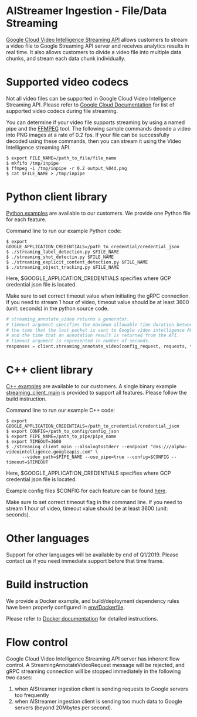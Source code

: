 AIStreamer Ingestion - File/Data Streaming
===================================

[Google Cloud Video Intelligence Streaming API](https://cloud.google.com/video-intelligence/alpha/docs/streaming) allows customers
to stream a video file to Google Streaming API server and receives analytics results in real time. It also allows customers to
divide a video file into multiple data chunks, and stream each data chunk individually.

# Supported video codecs

Not all video files can be supported in Google Cloud Video Intellgence Streaming API. Please refer to
[Google Cloud Documentation](https://cloud.google.com/video-intelligence/alpha/docs/streaming) for list of
supported video codecs during file streaming.

You can determine if your video file supports streaming by using a named pipe and the [FFMPEG](https://www.ffmpeg.org) tool.
The following sample commands decode a video into PNG images at a rate of 0.2 fps.
If your file can be successfully decoded using these commands, then you can stream it using the Video Intelligence streaming API.

```
$ export FILE_NAME=/path_to_file/file_name
$ mkfifo /tmp/inpipe
$ ffmpeg -i /tmp/inpipe -r 0.2 output_%04d.png
$ cat $FILE_NAME > /tmp/inpipe
```

# Python client library

[Python examples](../client/python) are available to our customers. We provide one Python file for each feature.

Command line to run our example Python code:

```
$ export GOOGLE_APPLICATION_CREDENTIALS=/path_to_credential/credential_json
$ ./streaming_label_detection.py $FILE_NAME
$ ./streaming_shot_detectin.py $FILE_NAME
$ ./streaming_explicit_content_detection.py $FILE_NAME
$ ./streaming_object_tracking.py $FILE_NAME
```

Here, $GOOGLE_APPLICATION_CREDENTIALS specifies where GCP credential json file is located.

Make sure to set correct timeout value when initiating the gRPC connection. If you need to stream 1 hour of video,
timeout value should be at least 3600 (unit: seconds) in the python source code.

```python
# streaming_annotate_video returns a generator.
# timeout argument specifies the maximum allowable time duration between
# the time that the last packet is sent to Google video intelligence API
# and the time that an annotation result is returned from the API.
# timeout argument is represented in number of seconds.
responses = client.streaming_annotate_video(config_request, requests, timeout=3600)
```

# C++ client library

[C++ examples](../client/cpp) are available to our customers. A single binary example [streaming_client_main](../client/cpp/BUILD)
is provided to support all features. Please follow the build instruction.

Command line to run our example C++ code:

```
$ export GOOGLE_APPLICATION_CREDENTIALS=/path_to_credential/credential_json
$ export CONFIG=/path_to_config/config_json
$ export PIPE_NAME=/path_to_pipe/pipe_name
$ export TIMEOUT=3600
$ ./streaming_client_main --alsologtostderr --endpoint "dns:///alpha-videointelligence.googleapis.com" \
      --video_path=$PIPE_NAME --use_pipe=true --config=$CONFIG --timeout=$TIMEOUT
```

Here, $GOOGLE_APPLICATION_CREDENTIALS specifies where GCP credential json file is located.

Example config files $CONFIG for each feature can be found [here](../client/cpp/config).

Make sure to set correct timeout flag in the command line. If you need to stream 1 hour of video,
timeout value should be at least 3600 (unit: seconds).

# Other languages

Support for other languages will be available by end of Q1/2019. Please contact us if you need immediate support before that time frame.

# Build instruction

We provide a Docker example, and build/deployment dependency rules have been properly configured in [env/Dockerfile](../env/Dockerfile).

Please refer to [Docker documentation](../documentation/docker.md) for detailed instructions.

# Flow control

Google Cloud Video Intelligence Streaming API server has inherent flow control. A StreamingAnnotateVideoRequest message will be rejected, and
gRPC streaming connection will be stopped immediately in the following two cases:

1. when AIStreamer ingestion client is sending requests to Google servers too frequently
2. when AIStreamer ingestion client is sending too much data to Google servers (beyond 20Mbytes per second).
